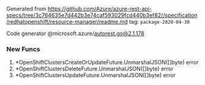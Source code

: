 Generated from https://github.com/Azure/azure-rest-api-specs/tree/3c764635e7d442b3e74caf593029fcd440b3ef82//specification/redhatopenshift/resource-manager/readme.md tag: `package-2020-04-30`

Code generator @microsoft.azure/autorest.go@2.1.178


### New Funcs

1. *OpenShiftClustersCreateOrUpdateFuture.UnmarshalJSON([]byte) error
1. *OpenShiftClustersDeleteFuture.UnmarshalJSON([]byte) error
1. *OpenShiftClustersUpdateFuture.UnmarshalJSON([]byte) error
